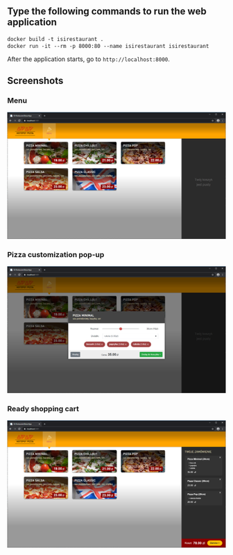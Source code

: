 ## Type the following commands to run the web application

```
docker build -t isirestaurant .
docker run -it --rm -p 8000:80 --name isirestaurant isirestaurant
```

After the application starts, go to `http://localhost:8000`.


## Screenshots

### Menu
![Alt text](../Screenshots/app1.PNG?raw=true "Optional Title")

### Pizza customization pop-up
![Alt text](../Screenshots/app2.PNG?raw=true "Optional Title")

### Ready shopping cart
![Alt text](../Screenshots/app3.PNG?raw=true "Optional Title")
